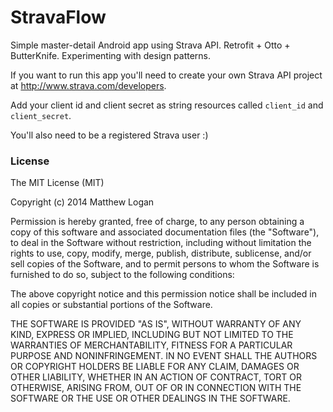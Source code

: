 StravaFlow
==========

Simple master-detail Android app using Strava API. Retrofit + Otto + ButterKnife. Experimenting with design patterns.

If you want to run this app you'll need to create your own Strava API project at http://www.strava.com/developers.

Add your client id and client secret as string resources called `client_id` and `client_secret`.

You'll also need to be a registered Strava user :)

### License

The MIT License (MIT)

Copyright (c) 2014 Matthew Logan

Permission is hereby granted, free of charge, to any person obtaining a copy
of this software and associated documentation files (the "Software"), to deal
in the Software without restriction, including without limitation the rights
to use, copy, modify, merge, publish, distribute, sublicense, and/or sell
copies of the Software, and to permit persons to whom the Software is
furnished to do so, subject to the following conditions:

The above copyright notice and this permission notice shall be included in all
copies or substantial portions of the Software.

THE SOFTWARE IS PROVIDED "AS IS", WITHOUT WARRANTY OF ANY KIND, EXPRESS OR
IMPLIED, INCLUDING BUT NOT LIMITED TO THE WARRANTIES OF MERCHANTABILITY,
FITNESS FOR A PARTICULAR PURPOSE AND NONINFRINGEMENT. IN NO EVENT SHALL THE
AUTHORS OR COPYRIGHT HOLDERS BE LIABLE FOR ANY CLAIM, DAMAGES OR OTHER
LIABILITY, WHETHER IN AN ACTION OF CONTRACT, TORT OR OTHERWISE, ARISING FROM,
OUT OF OR IN CONNECTION WITH THE SOFTWARE OR THE USE OR OTHER DEALINGS IN THE
SOFTWARE.
